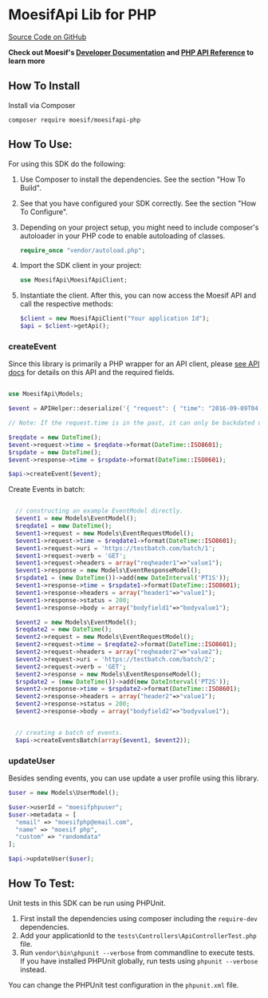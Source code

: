 # MoesifApi Lib for PHP

[Source Code on GitHub](https://github.com/moesif/moesifapi-nodejs)

__Check out Moesif's [Developer Documentation](https://www.moesif.com/docs) and [PHP API Reference](https://www.moesif.com/docs/api?php) to learn more__


## How To Install

Install via Composer

```shell
composer require moesif/moesifapi-php
```

## How To Use:

For using this SDK do the following:

1. Use Composer to install the dependencies. See the section "How To Build".
2. See that you have configured your SDK correctly. See the section "How To Configure".
3. Depending on your project setup, you might need to include composer's autoloader
   in your PHP code to enable autoloading of classes.

   ```PHP
   require_once "vendor/autoload.php";
   ```
4. Import the SDK client in your project:

    ```PHP
    use MoesifApi\MoesifApiClient;
    ```
5. Instantiate the client. After this, you can now access the Moesif API and call the
    respective methods:

    ```PHP
    $client = new MoesifApiClient("Your application Id");
    $api = $client->getApi();
    ```

### createEvent


Since this library is primarily a PHP wrapper for an API client, please
[see API docs](https://www.moesif.com/docs/api?int_source=docs#how-to-install)
for details on this API and the required fields.

```PHP

use MoesifApi\Models;

$event = APIHelper::deserialize('{ "request": { "time": "2016-09-09T04:45:42.914", "uri": "<https://api.acmeinc.com/items/reviews/>", "verb": "PATCH", "api_version": "1.1.0", "ip_address": "61.48.220.123", "headers": { "Host": "api.acmeinc.com", "Accept": "_/_", "Connection": "Keep-Alive", "User-Agent": "Dalvik/2.1.0 (Linux; U; Android 5.0.2; C6906 Build/14.5.A.0.242)", "Content-Type": "application/json", "Content-Length": "126", "Accept-Encoding": "gzip" }, "body": { "items": [ { "direction_type": 1, "discovery_id": "fwfrf", "liked": false }, { "direction_type": 2, "discovery_id": "d43d3f", "liked": true } ] } }, "response": { "time": "2016-09-09T04:45:42.914", "status": 500, "headers": { "Date": "Tue, 23 Aug 2016 23:46:49 GMT", "Vary": "Accept-Encoding", "Pragma": "no-cache", "Expires": "-1", "Content-Type": "application/json; charset=utf-8", "X-Powered-By": "ARR/3.0", "Cache-Control": "no-cache", "Arr-Disable-Session-Affinity": "true" }, "body": { "Error": "InvalidArgumentException", "Message": "Missing field field_a" } }, "user_id": "mndug437f43", "session_token": "23jdf0owekfmcn4u3qypxg09w4d8ayrcdx8nu2ng]s98y18cx98q3yhwmnhcfx43f", "metadata": { "foo": "bar" } }', new Models\EventModel());

// Note: If the request.time is in the past, it can only be backdated up to 7 days.

$reqdate = new DateTime();
$event->request->time = $reqdate->format(DateTime::ISO8601);
$rspdate = new DateTime();
$event->response->time = $rspdate->format(DateTime::ISO8601);

$api->createEvent($event);

```

Create Events in batch:

```PHP

  // constructing an example EventModel directly.
  $event1 = new Models\EventModel();
  $reqdate1 = new DateTime();
  $event1->request = new Models\EventRequestModel();
  $event1->request->time = $reqdate1->format(DateTime::ISO8601);
  $event1->request->uri = 'https://testbatch.com/batch/1';
  $event1->request->verb = 'GET';
  $event1->request->headers = array("reqheader1"=>"value1");
  $event1->response = new Models\EventResponseModel();
  $rspdate1 = (new DateTime())->add(new DateInterval('PT1S'));
  $event1->response->time = $rspdate1->format(DateTime::ISO8601);
  $event1->response->headers = array("header1"=>"value1");
  $event1->response->status = 200;
  $event1->response->body = array("bodyfield1"=>"bodyvalue1");

  $event2 = new Models\EventModel();
  $reqdate2 = new DateTime();
  $event2->request = new Models\EventRequestModel();
  $event2->request->time = $reqdate2->format(DateTime::ISO8601);
  $event2->request->headers = array("reqheader2"=>"value2");
  $event2->request->uri = 'https://testbatch.com/batch/2';
  $event2->request->verb = 'GET';
  $event2->response = new Models\EventResponseModel();
  $rspdate2 = (new DateTime())->add(new DateInterval('PT2S'));
  $event2->response->time = $rspdate2->format(DateTime::ISO8601);
  $event2->response->headers = array("header2"=>"value1");
  $event2->response->status = 200;
  $event2->response->body = array("bodyfield2"=>"bodyvalue1");


  // creating a batch of events.
  $api->createEventsBatch(array($event1, $event2));

```

### updateUser

Besides sending events, you can use update a user profile using this library.

```PHP
$user = new Models\UserModel();

$user->userId = "moesifphpuser";
$user->metadata = [
  "email" => "moesifphp@email.com",
  "name" => "moesif php",
  "custom" => "randomdata"
];

$api->updateUser($user);

```

## How To Test:

Unit tests in this SDK can be run using PHPUnit.

1. First install the dependencies using composer including the `require-dev` dependencies.
2. Add your applicationId to the `tests\Controllers\ApiControllerTest.php` file.
3. Run `vendor\bin\phpunit --verbose` from commandline to execute tests. If you have
   installed PHPUnit globally, run tests using `phpunit --verbose` instead.

You can change the PHPUnit test configuration in the `phpunit.xml` file.
